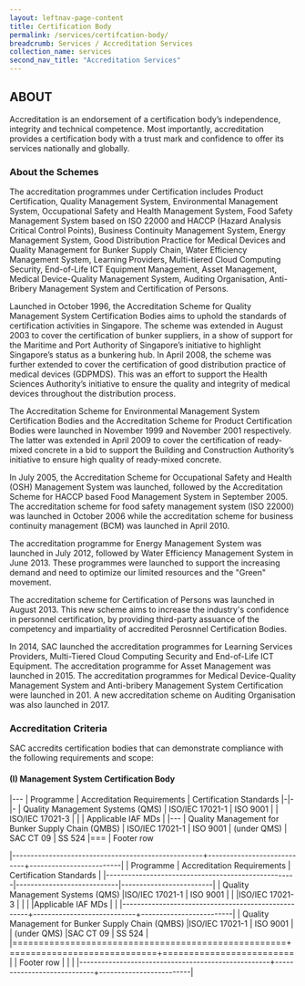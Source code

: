 ```yaml
---
layout: leftnav-page-content
title: Certification Body
permalink: /services/certifcation-body/
breadcrumb: Services / Accreditation Services
collection_name: services
second_nav_title: "Accreditation Services"
---
```

## ABOUT

Accreditation is an endorsement of a certification body’s independence, integrity and technical competence. Most importantly, accreditation provides a certification body with a trust mark and confidence to offer its services nationally and globally.

### About the Schemes

The accreditation programmes under Certification includes Product Certification, Quality Management System, Environmental Management System, Occupational Safety and Health Management System, Food Safety Management System based on ISO 22000 and HACCP (Hazard Analysis Critical Control Points), Business Continuity Management System, Energy Management System, Good Distribution Practice for Medical Devices and Quality Management for Bunker Supply Chain, Water Efficiency Management System, Learning Providers, Multi-tiered Cloud Computing Security, End-of-Life ICT Equipment Management, Asset Management, Medical Device-Quality Management System, Auditing Organisation, Anti-Bribery Management System and Certification of Persons.
 
Launched in October 1996, the Accreditation Scheme for Quality Management System Certification Bodies aims to uphold the standards of certification activities in Singapore. The scheme was extended in August 2003 to cover the certification of bunker suppliers, in a show of support for the Maritime and Port Authority of Singapore’s initiative to highlight Singapore’s status as a bunkering hub. In April 2008, the scheme was further extended to cover the certification of good distribution practice of medical devices (GDPMDS). This was an effort to support the Health Sciences Authority’s initiative to ensure the quality and integrity of medical devices throughout the distribution process.
 
The Accreditation Scheme for Environmental Management System Certification Bodies and the Accreditation Scheme for Product Certification Bodies were launched in November 1999 and November 2001 respectively. The latter was extended in April 2009 to cover the certification of ready-mixed concrete in a bid to support the Building and Construction Authority’s initiative to ensure high quality of ready-mixed concrete.
 
In July 2005, the Accreditation Scheme for Occupational Safety and Health (OSH) Management System was launched, followed by the Accreditation Scheme for HACCP based Food Management System in September 2005. The accreditation scheme for food safety management system (ISO 22000) was launched in October 2006 while the accreditation scheme for business continuity management (BCM) was launched in April 2010.
 
The accreditation programme for Energy Management System was launched in July 2012, followed by Water Efficiency Management System in June 2013. These programmes were launched to support the increasing demand and need to optimize our limited resources and the "Green" movement.
 
The accreditation scheme for Certification of Persons was launched in August 2013. This new scheme aims to increase the industry's confidence in personnel certification, by providing third-party assuance of the competency and impartiality of accredited Perosnnel Certification Bodies.
 
In 2014, SAC launched the accreditation programmes for Learning Services Providers, Multi-Tiered Cloud Computing Security and End-of-Life ICT Equipment. The accreditation programme for Asset Management was launched in 2015. The accreditation programmes for Medical Device-Quality Management System and Anti-bribery Management System Certification were launched in 201. A new accreditation scheme on Auditing Organisation was also launched in 2017.

### Accreditation Criteria

SAC accredits certification bodies that can demonstrate compliance with the following requirements and scope:

#### (I) Management System Certification Body

|---
| Programme | Accreditation Requirements | Certification Standards 
|-|-|-
| Quality Management Systems (QMS) | ISO/IEC 17021-1 | ISO 9001
| | ISO/IEC 17021-3 | 
| | Applicable IAF MDs | 
|---
| Quality Management for Bunker Supply Chain (QMBS) | ISO/IEC 17021-1 | ISO 9001
| (under QMS) | SAC CT 09 | SS 524
|===
| Footer row

|----------------------------------------------------+----------------------------+-------------------------|
| Programme                                          | Accreditation Requirements | Certification Standards |
|----------------------------------------------------|----------------------------|-------------------------|
| Quality Management Systems (QMS)                   |ISO/IEC 17021-1             | ISO 9001                |
|                                                    |ISO/IEC 17021-3             |                         |
|                                                    |Applicable IAF MDs          |                         |
|----------------------------------------------------+----------------------------+-------------------------|
| Quality Management for Bunker Supply Chain (QMBS)  |ISO/IEC 17021-1             | ISO 9001                |
| (under QMS)                                        |SAC CT 09                   | SS 524                  |
|====================================================+============================+=========================|
| Footer row                                         |                            |                         |
|----------------------------------------------------+----------------------------+-------------------------|
